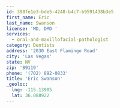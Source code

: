 ```yaml
---
id: 398fe1e3-bde5-4248-b4c7-b9591438b3e5
first_name: Eric
last_name: Swanson
license: 'MD, DMD '
services:
  - oral-and-maxillofacial-pathologist
category: Dentists
address: '2030 East Flamingo Road'
city: 'Las Vegas'
state: NV
zip: '89119'
phone: '(702) 892-0833'
title: 'Eric Swanson'
_geoloc:
  lng: -115.13905
  lat: 36.088922
---
```

